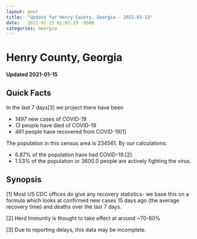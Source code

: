 ```yaml
---
layout: post
title:  "Update for Henry County, Georgia - 2021-01-15"
date:   2021-01-15 01:01:29 -0600
categories: Georgia
---
```


# Henry County, Georgia
#### Updated 2021-01-15

## Quick Facts

In the last 7 days[3] we project there have been
- *1497* new cases of COVID-19
- *13* people have died of COVID-19
- *461* people have recovered from COVID-19[1]

The population in this census area is 234561. By our calculations:
- 6.87% of the population have had COVID-19.[2]
- 1.53% of the population or 3600.0 people are actively fighting the virus.

## Synopsis




[1] Most US CDC offices do give any recovery statistics- we base this on a formula which looks at confirmed new cases
15 days ago (the average recovery time) and deaths over the last 7 days.

[2] Herd Immunity is thought to take effect at around ~70-80%

[3] Due to reporting delays, this data may be incomplete.
 
    
